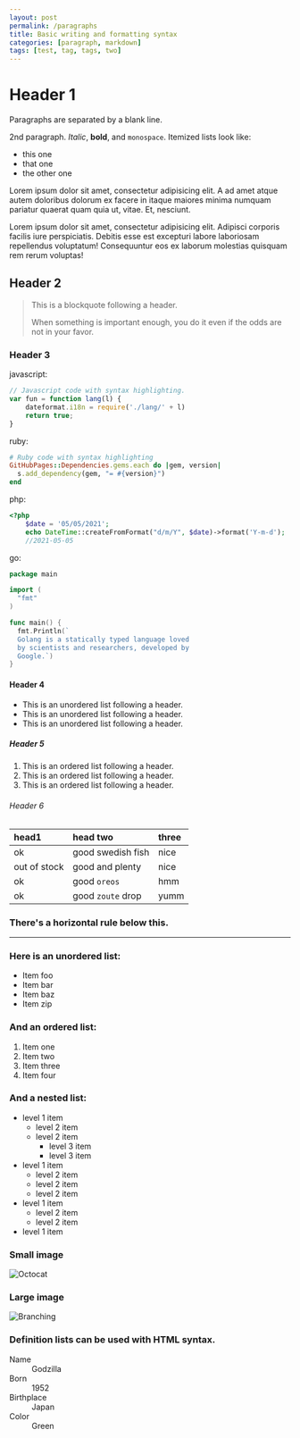 ```yaml
---
layout: post
permalink: /paragraphs
title: Basic writing and formatting syntax
categories: [paragraph, markdown]
tags: [test, tag, tags, two]
---
```


# Header 1

Paragraphs are separated by a blank line.

2nd paragraph. *Italic*, **bold**, and `monospace`. Itemized lists look like:

* this one
* that one
* the other one

Lorem ipsum dolor sit amet, consectetur adipisicing elit. A ad amet atque autem doloribus dolorum ex facere in itaque
maiores minima numquam pariatur quaerat quam quia ut, vitae. Et, nesciunt.

Lorem ipsum dolor sit amet, consectetur adipisicing elit. Adipisci corporis facilis iure perspiciatis. Debitis esse est
excepturi labore laboriosam repellendus voluptatum! Consequuntur eos ex laborum molestias quisquam rem rerum voluptas!

## Header 2

> This is a blockquote following a header.
>
> When something is important enough, you do it even if the odds are not in your favor.

### Header 3

javascript:

```javascript
// Javascript code with syntax highlighting.
var fun = function lang(l) {
    dateformat.i18n = require('./lang/' + l)
    return true;
}
```

ruby:

```ruby
# Ruby code with syntax highlighting
GitHubPages::Dependencies.gems.each do |gem, version|
  s.add_dependency(gem, "= #{version}")
end
```

php:

```php
<?php
  	$date = '05/05/2021';
	echo DateTime::createFromFormat("d/m/Y", $date)->format('Y-m-d');
	//2021-05-05
```

go:

```go
package main

import (
  "fmt"
)

func main() {
  fmt.Println(`
  Golang is a statically typed language loved
  by scientists and researchers, developed by
  Google.`)
}
```

#### Header 4

* This is an unordered list following a header.
* This is an unordered list following a header.
* This is an unordered list following a header.

##### Header 5

1. This is an ordered list following a header.
2. This is an ordered list following a header.
3. This is an ordered list following a header.

###### Header 6

| head1        | head two          | three |
|:-------------|:------------------|:------|
| ok           | good swedish fish | nice  |
| out of stock | good and plenty   | nice  |
| ok           | good `oreos`      | hmm   |
| ok           | good `zoute` drop | yumm  |

### There's a horizontal rule below this.

* * *

### Here is an unordered list:

* Item foo
* Item bar
* Item baz
* Item zip

### And an ordered list:

1. Item one
1. Item two
1. Item three
1. Item four

### And a nested list:

- level 1 item
    - level 2 item
    - level 2 item
        - level 3 item
        - level 3 item
- level 1 item
    - level 2 item
    - level 2 item
    - level 2 item
- level 1 item
    - level 2 item
    - level 2 item
- level 1 item

### Small image

![Octocat](https://github.githubassets.com/images/icons/emoji/octocat.png)

### Large image

![Branching](https://guides.github.com/activities/hello-world/branching.png)

### Definition lists can be used with HTML syntax.

<dl>
<dt>Name</dt>
<dd>Godzilla</dd>
<dt>Born</dt>
<dd>1952</dd>
<dt>Birthplace</dt>
<dd>Japan</dd>
<dt>Color</dt>
<dd>Green</dd>
</dl>
